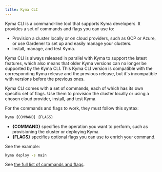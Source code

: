 ```yaml
---
title: Kyma CLI
---
```


Kyma CLI is a command-line tool that supports Kyma developers. It provides a set of commands and flags you can use to:

- Provision a cluster locally or on cloud providers, such as GCP or Azure, or use Gardener to set up and easily manage your clusters.
- Install, manage, and test Kyma.

Kyma CLI is always released in parallel with Kyma to support the latest features, which also means that older Kyma versions can no longer be supported by the Kyma CLI.
This Kyma CLI version is compatible with the corresponding Kyma release and the previous release, but it's incompatible with versions before the previous ones.

Kyma CLI comes with a set of commands, each of which has its own specific set of flags. Use them to provision the cluster locally or using a chosen cloud provider, install, and test Kyma.

For the commands and flags to work, they must follow this syntax:

```bash
kyma {COMMAND} {FLAGS}
```

- **{COMMAND}** specifies the operation you want to perform, such as provisioning the cluster or deploying Kyma.
- **{FLAGS}** specifies optional flags you can use to enrich your command.

See the example:

```bash
kyma deploy -s main
```

See [the full list of commands and flags](/cli/commands/).
